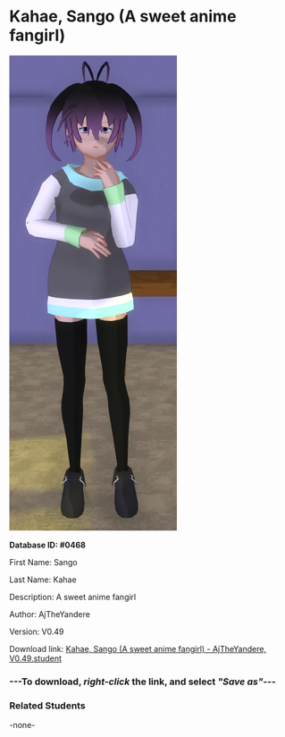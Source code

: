 # Kahae, Sango (A sweet anime fangirl)

<img src="../../Files/Images/Kahae, Sango (A sweet anime fangirl).png" title="Kahae, Sango (A sweet anime fangirl) - AjTheYandere, V0.49">

**Database ID: #0468**

First Name: Sango

Last Name: Kahae

Description: A sweet anime fangirl

Author: AjTheYandere

Version: V0.49

Download link: <a href="https://raw.githubusercontent.com/Arbiter1223/Daigaku-Gurashi-Custom-Students/master/Files/Student%20Files/Kahae%2C%20Sango%20(A%20sweet%20anime%20fangirl)%20-%20AjTheYandere%2C%20V0.49.student">Kahae, Sango (A sweet anime fangirl) - AjTheYandere, V0.49.student</a>

### ---**To download, _right-click_ the link, and select _"Save as"_**---

### Related Students

-none-
